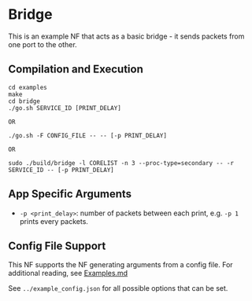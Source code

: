 Bridge
==
This is an example NF that acts as a basic bridge - it sends packets from one port to the other.

Compilation and Execution
--
```
cd examples
make
cd bridge
./go.sh SERVICE_ID [PRINT_DELAY]

OR

./go.sh -F CONFIG_FILE -- -- [-p PRINT_DELAY]

OR

sudo ./build/bridge -l CORELIST -n 3 --proc-type=secondary -- -r SERVICE_ID -- [-p PRINT_DELAY]
```

App Specific Arguments
--
  - `-p <print_delay>`: number of packets between each print, e.g. `-p 1` prints every packets.

Config File Support
--
This NF supports the NF generating arguments from a config file. For
additional reading, see [Examples.md](../../docs/Examples.md)

See `../example_config.json` for all possible options that can be set.
